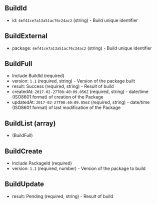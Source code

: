 ## BuildId
+ id: `4ef41ce7a13a51ac76c24ac2` (string) - Build unique identifier


## BuildExternal
+ package: `4ef41ce7a13a51ac76c24ac2` (string) - Build unique identifier


## BuildFull
+ Include BuildId (required)
+ version: `1.1` (required, string) - Version of the package built
+ result: Success (required, string) - Result of build
+ createdAt: `2017-02-27T08:40:09.056Z` (required, string) - date/time (ISO8601 format) of creation of the Package
+ updatedAt: `2017-02-27T08:40:09.056Z` (required, string) - date/time (ISO8601 format) of last modification of the Package


## BuildList (array)
+ (BuildFull)


## BuildCreate
+ Include PackageId (required)
+ version: `1.1` (required, number) - Version of the package to build


## BuildUpdate
+ result: Pending (required, string) - Result of build
